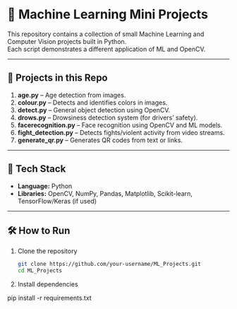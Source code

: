 # 🧠 Machine Learning Mini Projects  

This repository contains a collection of small Machine Learning and Computer Vision projects built in Python.  
Each script demonstrates a different application of ML and OpenCV.  

---

## 📂 Projects in this Repo  

1. **age.py** – Age detection from images.  
2. **colour.py** – Detects and identifies colors in images.  
3. **detect.py** – General object detection using OpenCV.  
4. **drows.py** – Drowsiness detection system (for drivers’ safety).  
5. **facerecognition.py** – Face recognition using OpenCV and ML models.  
6. **fight_detection.py** – Detects fights/violent activity from video streams.  
7. **generate_qr.py** – Generates QR codes from text or links.  

---

## 🚀 Tech Stack  
- **Language:** Python  
- **Libraries:** OpenCV, NumPy, Pandas, Matplotlib, Scikit-learn, TensorFlow/Keras (if used)  

---

## 🛠️ How to Run  

1. Clone the repository  
   ```bash
   git clone https://github.com/your-username/ML_Projects.git
   cd ML_Projects
2. Install dependencies

pip install -r requirements.txt

